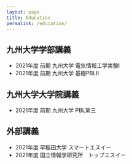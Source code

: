 ```yaml
---
layout: page
title: Education
permalink: /education/
---
```


## 九州大学学部講義
- 2021年度 前期 九州大学 電気情報工学実験I
- 2021年度 前期 九州大学 基礎PBLII

## 九州大学大学院講義
- 2021年度 前期 九州大学 PBL第三

## 外部講義
- 2021年度 早稲田大学 スマートエスイー
- 2021年度 国立情報学研究所　トップエスイー
